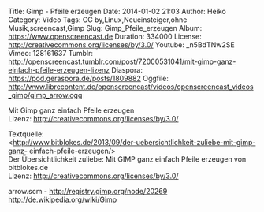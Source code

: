 Title: Gimp - Pfeile erzeugen
Date: 2014-01-02 21:03
Author: Heiko
Category: Video
Tags: CC by,Linux,Neueinsteiger,ohne Musik,screencast,Gimp
Slug: Gimp_Pfeile_erzeugen
Album: https://www.openscreencast.de
Duration: 334000
License: http://creativecommons.org/licenses/by/3.0/
Youtube: _n5BdTNw2SE
Vimeo: 128161637
Tumblr: http://openscreencast.tumblr.com/post/72000531041/mit-gimp-ganz-einfach-pfeile-erzeugen-lizenz
Diaspora: https://pod.geraspora.de/posts/1809882
Oggfile: http://www.librecontent.de/openscreencast/videos/openscreencast_videos_gimp/gimp_arrow.ogg

Mit Gimp ganz einfach Pfeile erzeugen  
Lizenz: <http://creativecommons.org/licenses/by/3.0/>  
  
Textquelle:  
<http://www.bitblokes.de/2013/09/der-uebersichtlichkeit-zuliebe-mit-gimp-ganz-
einfach-pfeile-erzeugen/>  
Der Übersichtlichkeit zuliebe: Mit GIMP ganz einfach Pfeile erzeugen von
bitblokes.de  
Lizenz: <http://creativecommons.org/licenses/by/3.0/>  
  
arrow.scm - <http://registry.gimp.org/node/20269>  
<http://de.wikipedia.org/wiki/Gimp>

